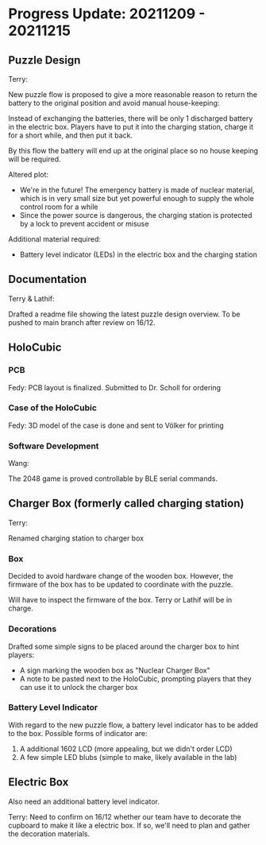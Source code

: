 # Progress Update: 20211209 - 20211215

## Puzzle Design

Terry:

New puzzle flow is proposed to give a more reasonable reason to return the battery to the original position and avoid manual house-keeping:

Instead of exchanging the batteries, there will be only 1 discharged battery in the electric box. Players have to put it into the  charging station, charge it for a short while, and then put it back.

By this flow the battery will end up at the original place so no house keeping will be required.

Altered plot:

- We're in the future! The emergency battery is made of nuclear material, which is in very small size but yet powerful enough to supply the whole  control room for a while
- Since the power source is dangerous, the charging station is protected by a lock to prevent accident or misuse

Additional material required:

- Battery level indicator (LEDs) in the electric box and the charging station

## Documentation

Terry & Lathif:

Drafted a readme file showing the latest puzzle design overview. To be pushed to main branch after review on 16/12.

## HoloCubic

### PCB

Fedy: PCB layout is finalized. Submitted to Dr. Scholl for ordering

### Case of the HoloCubic

Fedy: 3D model of the case is done and sent to Völker for printing

### Software Development

Wang:

The 2048 game is proved controllable by BLE serial commands.

## Charger Box (formerly called charging station)

Terry:

Renamed charging station to charger box

### Box

Decided to avoid hardware change of the wooden box. However, the firmware of the box has to be updated to coordinate with the puzzle.

Will have to inspect the firmware of the box. Terry or Lathif will be in charge.

### Decorations

Drafted some simple signs to be placed around the charger box to hint players:

- A sign marking the wooden box as "Nuclear Charger Box"
- A note to be pasted next to the HoloCubic, prompting players that they can use it to unlock the charger box

### Battery Level Indicator

With regard to the new puzzle flow, a battery level indicator has to be added to the box. Possible forms of indicator are:

1. A additional 1602 LCD (more appealing, but we didn't order LCD)
2. A few simple LED blubs (simple to make, likely available in the lab)

## Electric Box

Also need an additional battery level indicator.

Terry: Need to confirm on 16/12 whether our team have to decorate the cupboard to make it like a electric box. If so, we'll need to plan and gather the decoration materials.